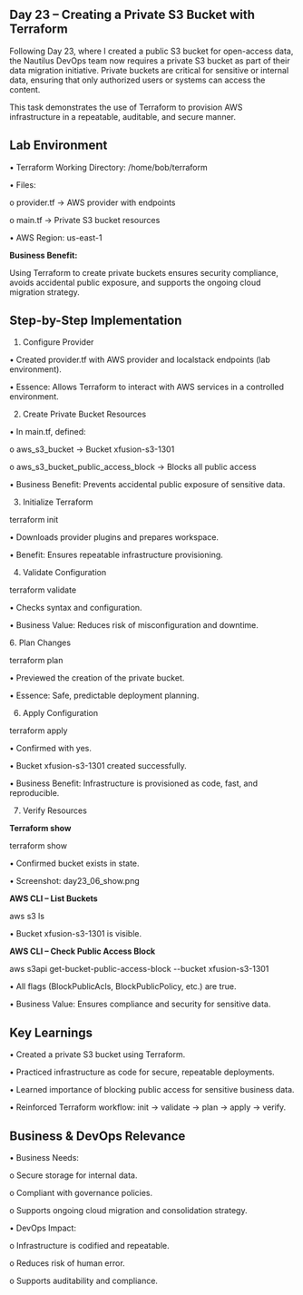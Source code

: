 ## Day 23 – Creating a Private S3 Bucket with Terraform

Following Day 23, where I created a public S3 bucket for open-access data, the Nautilus DevOps team now requires a private S3 bucket as part of their data migration initiative. Private buckets are critical for sensitive or internal data, ensuring that only authorized users or systems can access the content.

This task demonstrates the use of Terraform to provision AWS infrastructure in a repeatable, auditable, and secure manner.

## Lab Environment
•	Terraform Working Directory: /home/bob/terraform

•	Files:

o	provider.tf → AWS provider with endpoints

o	main.tf → Private S3 bucket resources

•	AWS Region: us-east-1

**Business Benefit:**

Using Terraform to create private buckets ensures security compliance, avoids accidental public exposure, and supports the ongoing cloud migration strategy.

## Step-by-Step Implementation
1. Configure Provider

•	Created provider.tf with AWS provider and localstack endpoints (lab environment).

•	Essence: Allows Terraform to interact with AWS services in a controlled environment.

2. Create Private Bucket Resources

•	In main.tf, defined:

o	aws_s3_bucket → Bucket xfusion-s3-1301

o	aws_s3_bucket_public_access_block → Blocks all public access

•	Business Benefit: Prevents accidental public exposure of sensitive data.

3. Initialize Terraform

terraform init

•	Downloads provider plugins and prepares workspace.

•	Benefit: Ensures repeatable infrastructure provisioning.

4. Validate Configuration

terraform validate

•	Checks syntax and configuration.

•	Business Value: Reduces risk of misconfiguration and downtime.

6️. Plan Changes

terraform plan

•	Previewed the creation of the private bucket.

•	Essence: Safe, predictable deployment planning.

6. Apply Configuration

terraform apply

•	Confirmed with yes.

•	Bucket xfusion-s3-1301 created successfully.

•	Business Benefit: Infrastructure is provisioned as code, fast, and reproducible.

7. Verify Resources

**Terraform show**

terraform show

•	Confirmed bucket exists in state.

•	Screenshot: day23_06_show.png

**AWS CLI – List Buckets**

aws s3 ls

•	Bucket xfusion-s3-1301 is visible.

**AWS CLI – Check Public Access Block**

aws s3api get-bucket-public-access-block --bucket xfusion-s3-1301

•	All flags (BlockPublicAcls, BlockPublicPolicy, etc.) are true.

•	Business Value: Ensures compliance and security for sensitive data.

## Key Learnings
•	Created a private S3 bucket using Terraform.

•	Practiced infrastructure as code for secure, repeatable deployments.

•	Learned importance of blocking public access for sensitive business data.

•	Reinforced Terraform workflow: init → validate → plan → apply → verify.

## Business & DevOps Relevance
•	Business Needs:

o	Secure storage for internal data.

o	Compliant with governance policies.

o	Supports ongoing cloud migration and consolidation strategy.

•	DevOps Impact:

o	Infrastructure is codified and repeatable.

o	Reduces risk of human error.

o	Supports auditability and compliance.
